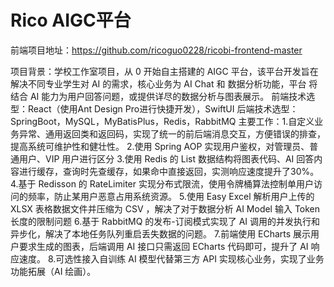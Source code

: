 # Rico AIGC平台
前端项目地址：https://github.com/ricoguo0228/ricobi-frontend-master

项目背景：学校工作室项目，从 0 开始自主搭建的 AIGC 平台，该平台开发旨在解决不同专业学生对 AI 的需求，核心业务为 AI Chat 和 数据分析功能，平台
将结合 AI 能力为用户回答问题，或提供详尽的数据分析与图表展示。
前端技术选型：React（使用Ant Design Pro进行快捷开发），SwiftUI
后端技术选型：SpringBoot，MySQL，MyBatisPlus，Redis，RabbitMQ
主要工作：1.自定义业务异常、通用返回类和返回码，实现了统一的前后端消息交互，方便错误的排查，提高系统可维护性和健壮性。
2.使用 Spring AOP 实现用户鉴权，对管理员、普通用户、VIP 用户进行区分
3.使用 Redis 的 List 数据结构将图表代码、AI 回答内容进行缓存，查询时先查缓存，如果命中直接返回，实测响应速度提升了30%。
4.基于 Redisson 的 RateLimiter 实现分布式限流，使用令牌桶算法控制单用户访问的频率，防止某用户恶意占用系统资源。
5.使用 Easy Excel 解析用户上传的 XLSX 表格数据文件并压缩为 CSV ，解决了对于数据分析 AI Model 输入 Token 长度的限制问题
6.基于 RabbitMQ 的发布-订阅模式实现了 AI 调用的并发执行和异步化，解决了本地任务队列重启丢失数据的问题。
7.前端使用 ECharts 展示用户要求生成的图表，后端调用 AI 接口只需返回 ECharts 代码即可，提升了 AI 响应速度。
8.可选性接入自训练 AI 模型代替第三方 API 实现核心业务，实现了业务功能拓展（AI 绘画）。

